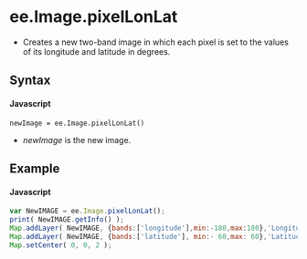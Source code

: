 # ee.Image.pixelLonLat
- Creates a new two-band image in which each pixel is set to the values of its longitude and latitude in degrees.

## Syntax

#### Javascript
```
newImage = ee.Image.pixelLonLat()
```

- *newImage* is the new image.

## Example

#### Javascript
```javascript
var NewIMAGE = ee.Image.pixelLonLat();
print( NewIMAGE.getInfo() );  
Map.addLayer( NewIMAGE, {bands:['longitude'],min:-180,max:180},'Longitude' );
Map.addLayer( NewIMAGE, {bands:['latitude'], min:- 60,max: 60},'Latitude'  );
Map.setCenter( 0, 0, 2 );
```
